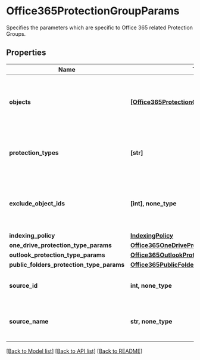 # Office365ProtectionGroupParams

Specifies the parameters which are specific to Office 365 related Protection Groups.

## Properties
Name | Type | Description | Notes
------------ | ------------- | ------------- | -------------
**objects** | [**[Office365ProtectionGroupObjectParams]**](Office365ProtectionGroupObjectParams.md) | Specifies the objects to be included in the Protection Group. | 
**protection_types** | **[str]** | Specifies the Office 365 Protection Group types. | 
**exclude_object_ids** | **[int], none_type** | Specifies the objects to be excluded in the Protection Group. | [optional] 
**indexing_policy** | [**IndexingPolicy**](IndexingPolicy.md) |  | [optional] 
**one_drive_protection_type_params** | [**Office365OneDriveProtectionGroupParams**](Office365OneDriveProtectionGroupParams.md) |  | [optional] 
**outlook_protection_type_params** | [**Office365OutlookProtectionGroupParams**](Office365OutlookProtectionGroupParams.md) |  | [optional] 
**public_folders_protection_type_params** | [**Office365PublicFoldersProtectionGroupParams**](Office365PublicFoldersProtectionGroupParams.md) |  | [optional] 
**source_id** | **int, none_type** | Specifies the id of the parent of the objects. | [optional] [readonly] 
**source_name** | **str, none_type** | Specifies the name of the parent of the objects. | [optional] [readonly] 

[[Back to Model list]](../README.md#documentation-for-models) [[Back to API list]](../README.md#documentation-for-api-endpoints) [[Back to README]](../README.md)



